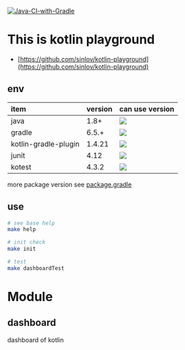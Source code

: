[![Java-CI-with-Gradle](https://github.com/sinlov/kotlin-playground/workflows/Java-CI-with-Gradle/badge.svg?branch=main)](https://github.com/sinlov/kotlin-playground/actions?query=workflow%3AJava-CI-with-Gradle)

# This is kotlin playground

- [https://github.com/sinlov/kotlin-playground](https://github.com/sinlov/kotlin-playground)

## env

| item | version | can use version |
|:------------|:--------|:------------------------|
| java        | 1.8+ | ![](https://img.shields.io/badge/-Java-007396?logo=Java&logoColor=white&style=) |
| gradle      | 6.5.+ | [![](https://img.shields.io/badge/-Gradle-02303A?logo=Gradle&logoColor=white&style=)](https://gradle.org/install/) |
| kotlin-gradle-plugin | 1.4.21 | [![](https://img.shields.io/maven-central/v/org.jetbrains.kotlin/kotlin-gradle-plugin.svg?label=latest%20release)](https://search.maven.org/search?q=g:org.jetbrains.kotlin%20AND%20a:kotlin-gradle-plugin) |
| junit       | 4.12 | [![](https://img.shields.io/maven-central/v/junit/junit.svg?label=latest%20release)](https://search.maven.org/search?q=g:junit%20AND%20a:junit) |
| kotest      | 4.3.2 | [![](https://img.shields.io/maven-central/v/io.kotest/kotest-framework-api-jvm.svg?label=latest%20release)](https://search.maven.org/search?q=kotest) |

more package version see [package.gradle](package.gradle)

## use

```bash
# see base help
make help

# init check
make init

# test
make dashboardTest
```

# Module

## dashboard

dashboard of kotlin